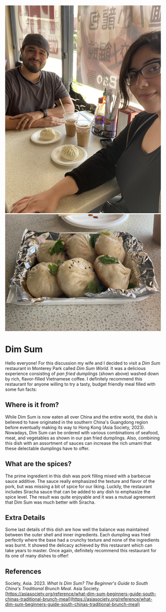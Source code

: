 ![](./db_ec3.jpg)
![](./db_ec1.jpg)

# Dim Sum

Hello everyone! 
For this discussion my wife and I decided to visit a *Dim Sum* restaurant in Monterey Park called *Dim Sum World*. 
It was a delicious experience consisting of *pan fried dumplings* (shown above) washed down by rich, flavor-filled Vietnamese coffee. 
I definitely recommend this restaurant for anyone willing to try a tasty, budget friendly meal filled with some fun facts:

## Where is it from?

While Dim Sum is now eaten all over China and the entire world, the dish is believed to have originated in the southern China's Guangdong region before eventually making its way to Hong Kong (Asia Society, 2023). 
Nowadays, Dim Sum can be ordered with various combinations of seafood, meat, and vegetables as shown in our pan fried dumplings. 
Also, combining this dish with an assortment of sauces can increase the rich umami that these delectable dumplings have to offer.

## What are the spices?

The prime ingredient in this dish was pork filling mixed with a barbecue sauce additive. 
The sauce really emphasized the texture and flavor of the pork, but was missing a bit of spice for our liking. 
Luckily, the restaurant includes Siracha sauce that can be added to any dish to emphasize the spice level. 
The result was quite enjoyable and it was a mutual agreement that Dim Sum was much better with Siracha.

## Extra Details

Some last details of this dish are how well the balance was maintained between the outer shell and inner ingredients. 
Each dumpling was fried perfectly where the base had a crunchy texture and none of the ingredients was burnt. 
It showed the delicacy achieved by this restaurant which can take years to master. 
Once again, definitely recommend this restaurant for its one of many dishes to offer!

## References

Society, Asia. 2023. *What Is Dim Sum? The Beginner's Guide to South China's Traditional Brunch Meal*. Asia Society. [https://asiasociety.org/reference/what-dim-sum-beginners-guide-south-chinas-traditional-brunch-meal](https://asiasociety.org/reference/what-dim-sum-beginners-guide-south-chinas-traditional-brunch-meal)
